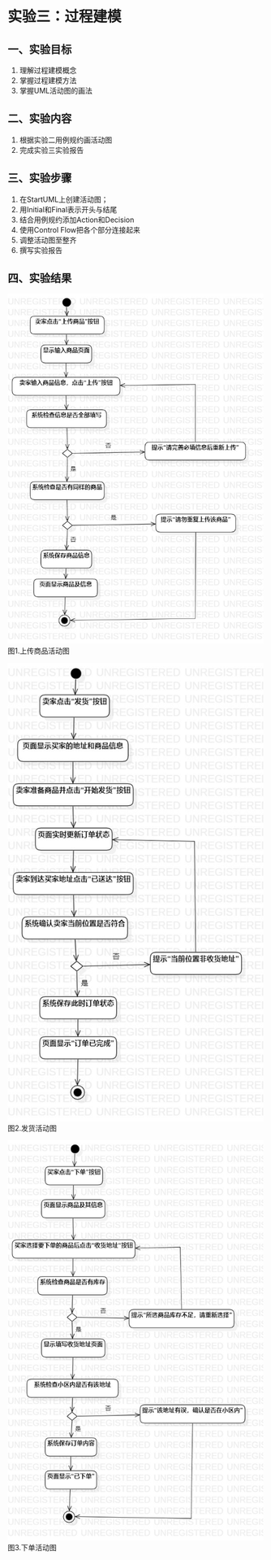 # 实验三：过程建模

## 一、实验目标

1. 理解过程建模概念
2. 掌握过程建模方法
2. 掌握UML活动图的画法

## 二、实验内容

1. 根据实验二用例规约画活动图
2. 完成实验三实验报告

## 三、实验步骤

1. 在StartUML上创建活动图；
2. 用Initial和Final表示开头与结尾
3. 结合用例规约添加Action和Decision
4. 使用Control Flow把各个部分连接起来
5. 调整活动图至整齐
6. 撰写实验报告

## 四、实验结果

![上传商品活动图](./Lab3_ActivityDiagram1.jpg)  
图1.上传商品活动图

![发货活动图](./Lab3_ActivityDiagram2.jpg)  
图2.发货活动图

![下单活动图](./Lab3_ActivityDiagram3.jpg)  
图3.下单活动图
